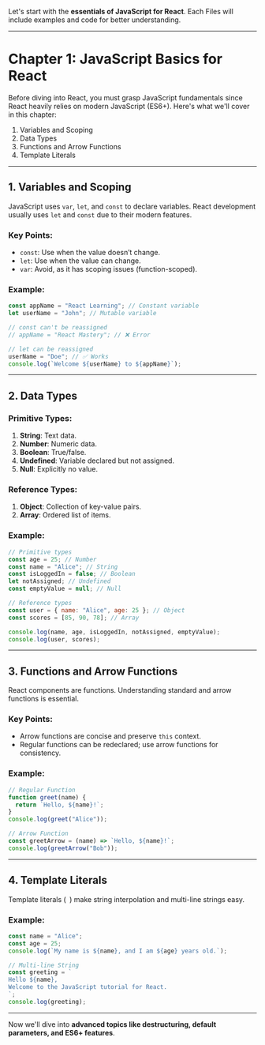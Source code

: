 Let's start with the **essentials of JavaScript for React**. Each Files will include examples and code for better understanding.  

---

# Chapter 1: JavaScript Basics for React

Before diving into React, you must grasp JavaScript fundamentals since React heavily relies on modern JavaScript (ES6+). Here's what we'll cover in this chapter:  
1. Variables and Scoping  
2. Data Types  
3. Functions and Arrow Functions  
4. Template Literals  

---

## 1. Variables and Scoping  
JavaScript uses `var`, `let`, and `const` to declare variables. React development usually uses `let` and `const` due to their modern features.

### **Key Points**:  
- `const`: Use when the value doesn’t change.  
- `let`: Use when the value can change.  
- `var`: Avoid, as it has scoping issues (function-scoped).  

### Example:
```javascript
const appName = "React Learning"; // Constant variable
let userName = "John"; // Mutable variable

// const can't be reassigned
// appName = "React Mastery"; // ❌ Error

// let can be reassigned
userName = "Doe"; // ✅ Works
console.log(`Welcome ${userName} to ${appName}`);
```

---

## 2. Data Types  
### **Primitive Types**:
1. **String**: Text data.  
2. **Number**: Numeric data.  
3. **Boolean**: True/false.  
4. **Undefined**: Variable declared but not assigned.  
5. **Null**: Explicitly no value.  

### **Reference Types**:
1. **Object**: Collection of key-value pairs.  
2. **Array**: Ordered list of items.  

### Example:
```javascript
// Primitive types
const age = 25; // Number
const name = "Alice"; // String
const isLoggedIn = false; // Boolean
let notAssigned; // Undefined
const emptyValue = null; // Null

// Reference types
const user = { name: "Alice", age: 25 }; // Object
const scores = [85, 90, 78]; // Array

console.log(name, age, isLoggedIn, notAssigned, emptyValue);
console.log(user, scores);
```

---

## 3. Functions and Arrow Functions  
React components are functions. Understanding standard and arrow functions is essential.

### **Key Points**:
- Arrow functions are concise and preserve `this` context.  
- Regular functions can be redeclared; use arrow functions for consistency.  

### Example:
```javascript
// Regular Function
function greet(name) {
  return `Hello, ${name}!`;
}
console.log(greet("Alice"));

// Arrow Function
const greetArrow = (name) => `Hello, ${name}!`;
console.log(greetArrow("Bob"));
```

---

## 4. Template Literals  
Template literals (` `) make string interpolation and multi-line strings easy.

### Example:
```javascript
const name = "Alice";
const age = 25;
console.log(`My name is ${name}, and I am ${age} years old.`);

// Multi-line String
const greeting = `
Hello ${name},
Welcome to the JavaScript tutorial for React.
`;
console.log(greeting);
```

---
Now we'll dive into **advanced topics like destructuring, default parameters, and ES6+ features**.